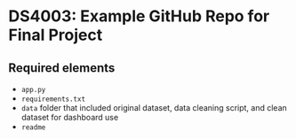 # DS4003: Example GitHub Repo for Final Project

## Required elements
* `app.py`
* `requirements.txt`
* `data` folder that included original dataset, data cleaning script, and clean dataset for dashboard use
* `readme`
